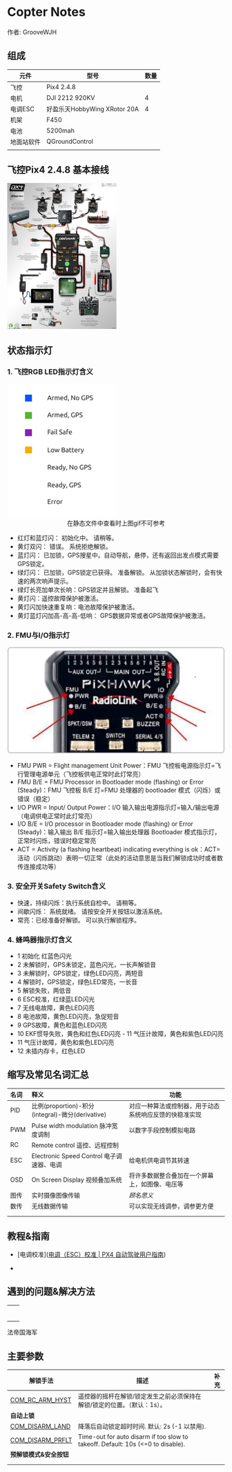 # Copter Notes

作者: GrooveWJH

## 组成

| 元件       | 型号                         | 数量 |
| ---------- | ---------------------------- | ---- |
| 飞控       | Pix4 2.4.8                   |      |
| 电机       | DJI 2212 920KV               | 4    |
| 电调ESC    | 好盈乐天HobbyWing XRotor 20A | 4    |
| 机架       | F450                         |      |
| 电池       | 5200mah                      |      |
| 地面站软件 | QGroundControl               |      |
|            |                              |      |



## 飞控Pix4 2.4.8 基本接线

<img src="./asset/pix接线图.jpg" alt="pix接线图" style="zoom:33%;" />





## 状态指示灯

### 1. 飞控RGB LED指示灯含义

<img src="./asset/led_meanings.gif" alt="led_meanings" style="zoom: 50%;" />

<center>在静态文件中查看时上图gif不可参考</center>

 + 红灯和蓝灯闪： 初始化中。 请稍等。
+ 黄灯双闪： 错误。 系统拒绝解锁。
+ 蓝灯闪： 已加锁，GPS搜星中。自动导航，悬停，还有返回出发点模式需要GPS锁定。
+ 绿灯闪： 已加锁，GPS锁定已获得。 准备解锁。 从加锁状态解锁时，会有快速的两次响声提示。
+ 绿灯长亮加单次长响：GPS锁定并且解锁。 准备起飞
+ 黄灯闪：遥控故障保护被激活。
+ 黄灯闪加快速重复响：电池故障保护被激活。
+ 黄灯蓝灯闪加高-高-高-低响： GPS数据异常或者GPS故障保护被激活。

### 2. FMU与I/O指示灯

<img src="./asset/FMU与IO指示灯.png" alt="iShot_2022-11-21_09.26.16" style="zoom: 50%;"  />

- FMU PWR = Flight management Unit Power：FMU 飞控板电源指示灯=飞行管理电源单元（飞控板供电正常时此灯常亮）
- FMU B/E = FMU Processor in Bootloader mode (flashing) or Error (Steady)：FMU 飞控板 B/E 灯=FMU 处理器的 bootloader 模式（闪烁）或错误（稳定）
- I/O PWR = Input/ Output Power：I/O 输入输出电源指示灯=输入/输出电源（电调供电正常时此灯常亮）
- I/O B/E = I/O processor in Bootloader mode (flashing) or Error (Steady)：输入输出 B/E 指示灯=输入输出处理器 Bootloader 模式指示灯，正常时闪烁，错误时稳定常亮
- ACT = Activity (a flashing heartbeat) indicating everything is ok：ACT=活动（闪烁跳动）表明一切正常（此处的活动意思是当我们解锁成功时或者数传连接成功等）

### 3. 安全开关Safety Switch含义

+ 快速，持续闪烁：执行系统自检中。 请稍等。
+ 间歇闪烁： 系统就绪。 请按安全开关按钮以激活系统。
+ 常亮：已经准备好解锁。 可以执行解锁程序。
### 4. 蜂鸣器指示灯含义

- 1 初始化 红蓝色闪光
- 2 未解锁时，GPS未锁定，蓝色闪光，一长声解锁音
- 3 未解锁时，GPS锁定，绿色LED闪亮，两短音
- 4 解锁时，GPS锁定，绿色LED常亮，一长音
- 5 解锁失败，两低音
- 6 ESC校准，红绿蓝LED闪光
- 7 无线电故障，黄色LED闪亮
- 8 电池故障，黄色LED闪亮，急促短音
- 9 GPS故障，黄色和蓝色LED闪亮
- 10 EKF惯导失败，黄色和红色LED闪亮 - 11 气压计故障，黄色和紫色LED闪亮
- 11 气压计故障，黄色和紫色LED闪亮
- 12 未插内存卡，红色LED

## 缩写及常见名词汇总

| 名词 | 释义                                             | 功能                                                   |
| :--- | :----------------------------------------------- | ------------------------------------------------------ |
| PID  | 比例(proportion)-积分(integral)-微分(derivative) | 对应一种算法或控制器，用于动态系统响应反馈的快稳准实现 |
| PWM  | Pulse width modulation 脉冲宽度调制              | 以数字手段控制模拟电路                                 |
| RC   | Remote control 遥控、远程控制                    |                                                        |
| ESC  | Electronic Speed Control 电子调速器、电调        | 给电机供电调节其转速                                   |
| OSD  | On Screen Display 视频叠加系统                   | 将许多数据整合叠加在一个屏幕上，如图像、电压等         |
| 图传 | 实时摄像图像传输                                 | *顾名思义*                                             |
| 数传 | 无线数据传输                                     | 可以实现无线调参，调参更方便                           |
|      |                                                  |                                                        |
|      |                                                  |                                                        |

## 教程&指南

- [电调校准]([电调（ESC）校准 | PX4 自动驾驶用户指南](https://docs.px4.io/main/zh/advanced_config/esc_calibration.html))

- 

## 遇到的问题&解决方法

|      |      |
| ---- | ---- |
|      |      |
|      |      |
|  |      |
|   |  |
|      |      |
|      |      |
|      |      |

法帝国海军

## 主要参数

| 解锁手法                                                     | 描述                                                         | 补充 |
| ------------------------------------------------------------ | ------------------------------------------------------------ | ---- |
| [COM_RC_ARM_HYST](https://docs.px4.io/main/zh/advanced_config/parameter_reference.html#COM_RC_ARM_HYST) | 遥控器的摇杆在解锁/锁定发生之前必须保持在解锁/锁定的位置。（默认：1s）。 |      |
| **自动上锁**                                                 |                                                              |      |
| [COM_DISARM_LAND](https://docs.px4.io/main/zh/advanced_config/parameter_reference.html#COM_DISARM_LAND) | 降落后自动锁定超时时间. 默认: 2s (-1 以禁用).                |      |
| [COM_DISARM_PRFLT](https://docs.px4.io/main/zh/advanced_config/parameter_reference.html#COM_DISARM_PRFLT) | Time-out for auto disarm if too slow to takeoff. Default: 10s (<=0 to disable). |      |
| **预解锁模式&安全按钮**                                      |                                                              |      |
|                                                              |                                                              |      |
|                                                              |                                                              |      |
